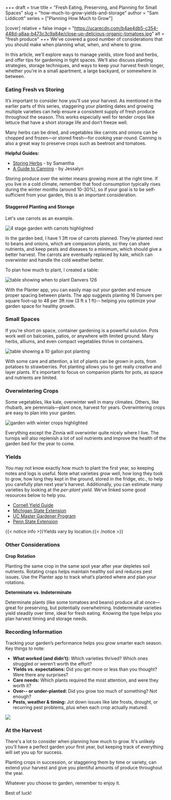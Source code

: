 +++
draft = true
title = "Fresh Eating, Preserving, and Planning for Small Spaces"
slug = "how-much-to-grow-yields-and-storage"
author = "Sam Liddicott"
series = ["Planning How Much to Grow"]

[cover]
relative = false
image = "https://ucarecdn.com/b4ae4db5-c354-448d-a8aa-b473c3c9a84e/close-up-delicious-organic-tomatoes.jpg"
alt = "fresh produce"
+++
We've covered a good number of considerations that you should make when planning what, when, and where to grow. 

In this article, we’ll explore ways to manage yields, store food and herbs, and offer tips for gardening in tight spaces. We’ll also discuss planting strategies, storage techniques, and ways to keep your harvest fresh longer, whether you’re in a small apartment, a large backyard, or somewhere in between.

### Eating Fresh vs Storing

It’s important to consider how you’ll use your harvest. As mentioned in the earlier parts of this series, staggering your planting dates and growing multiple varieties can help ensure a consistent supply of fresh produce throughout the season. This works especially well for tender crops like lettuce that have a short storage life and don’t freeze well.

Many herbs can be dried, and vegetables like carrots and onions can be chopped and frozen—or stored fresh—for cooking year-round. Canning is also a great way to preserve crops such as beetroot and tomatoes.

**Helpful Guides:**

* [Storing Herbs](https://blog.planter.garden/posts/how-to-dry-herbs-from-the-garden/) - by Samantha
* [A Guide to Canning](https://blog.planter.garden/posts/a-beginner-s-guide-to-canning/) - by Jessalyn

Storing produce over the winter means growing more at the right time. If you live in a cold climate, remember that food consumption typically rises during the winter months (around 10-30%), so if your goal is to be self-sufficient from your garden, this is an important consideration. 

#### Staggered Planting and Storage

Let's use carrots as an example.

![4 stage garden with carrots highlighted](https://ucarecdn.com/664092d7-9992-447d-916f-b150a891b577/Untitled-5%20(1).png)

In the garden bed, I have 1 3ft row of carrots planned. They're planted next to beans and onions, which are companion plants, so they can share nutrients, and keep pests and diseases to a minimum, which should give a better harvest. The carrots are eventually replaced by kale, which can overwinter and handle the cold weather better.

To plan how much to plant, I created a table:

![table showing when to plant Danvers 126](https://ucarecdn.com/26be1316-9c14-41c7-9ce4-823c12d606f8/Carrot%20table.PNG)

With the Planter app, you can easily map out your garden and ensure proper spacing between plants. The app suggests planting 16 Danvers per square foot–up to 48 per 3ft row (3 ft x 1 ft)-- helping you optimize your garden space for healthy growth. 

### Small Spaces

If you’re short on space, container gardening is a powerful solution. Pots work well on balconies, patios, or anywhere with limited ground. Many herbs, alliums, and even compact vegetables thrive in containers.

![table showing a 10 gallon pot planting](https://ucarecdn.com/de38bb63-daac-47aa-bb9e-e68183a3041f/10%20gallon%20pot%20planting.PNG)

With some care and attention, a lot of plants can be grown in pots, from potatoes to strawberries. Pot planting allows you to get really creative and layer plants. It's important to focus on companion plants for pots, as space and nutrients are limited. 

### Overwintering Crops

Some vegetables, like kale, overwinter well in many climates. Others, like rhubarb, are perennials—plant once, harvest for years. Overwintering crops are easy to plan into your garden. 

![garden with winter crops highlighted](https://ucarecdn.com/39d38799-26ac-4af7-9cb2-8352b75dad30/Untitled-1.png)

Everything except the Zinnia will overwinter quite nicely where I live. The turnips will also replenish a lot of soil nutrients and improve the health of the garden bed for the year to come.

### Yields

You may not know exactly how much to plant the first year, so keeping notes and logs is useful. Note what varieties grow well, how long they took to grow, how long they kept in the ground, stored in the fridge, etc., to help you carefully plan next year’s harvest. Additionally, you can estimate many varieties by looking at the *per-plant yield.* We’ve linked some good resources below to help you.

* [Cornell Yield Guide](https://bpb-us-e1.wpmucdn.com/blogs.cornell.edu/dist/c/10116/files/Recommended-spacing-and-expected-yield-for-garden-vegetables-in-New-York-1iozy2c.pdf)
* [Michigan State Extension](https://www.canr.msu.edu/uploads/files/Table%204.pdf)[](https://www.canr.msu.edu/uploads/files/Table%204.pdf)
* [UC Master Gardener Program](https://ucanr.edu/node/135476/printable/print)[](https://ucanr.edu/node/135476/printable/print)
* [Penn State Extension](https://extension.psu.edu/crop-yield-estimates-for-vegetables)

[](https://extension.psu.edu/crop-yield-estimates-for-vegetables)

{{< notice info >}}Yields vary by location.{{< /notice >}}

### Other Considerations

**Crop Rotation**

Planting the same crop in the same spot year after year depletes soil nutrients. Rotating crops helps maintain healthy soil and reduces pest issues. Use the Planter app to track what’s planted where and plan your rotations.

**Determinate vs. Indeterminate**

Determinate plants (like some tomatoes and beans) produce all at once—great for preserving, but potentially overwhelming. Indeterminate varieties yield steadily over time, ideal for fresh eating. Knowing the type helps you plan harvest timing and storage needs.



### Recording Information


Tracking your garden’s performance helps you grow smarter each season. Key things to note:



* **What worked (and didn’t):** Which varieties thrived? Which ones struggled or weren’t worth the effort? 
* **Yields vs. expectations:** Did you get more or less than you thought? Were there any surprises? 
* **Care needs:** Which plants required the most attention, and were they worth it?
* **Over-- or under-planted:** Did you grow too much of something? Not enough? 
* **Pests, weather & timing:** Jot down issues like late frosts, drought, or recurring pest problems, plus when each crop actually matured.

![](https://ucarecdn.com/cbd067bc-e2b7-44a0-80d5-5d002b7b048d/vegetables%20(1).jpg)

### At the Harvest

There's a lot to consider when planning how much to grow. It's unlikely you'll have a perfect garden your first year, but keeping track of everything will set you up for success.

Planting crops in succession, or staggering them by time or variety, can extend your harvest and give you plentiful amounts of produce throughout the year.

Whatever you choose to garden, remember to enjoy it. 

Best of luck!

